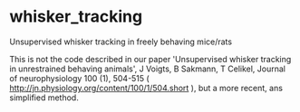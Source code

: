 # whisker_tracking
Unsupervised whisker tracking in freely behaving mice/rats

This is not the code described in our paper 'Unsupervised whisker tracking in unrestrained behaving animals', J Voigts, B Sakmann, T Celikel, Journal of neurophysiology 100 (1), 504-515 ( http://jn.physiology.org/content/100/1/504.short ), but a more recent, ans simplified method.
